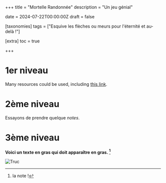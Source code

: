 +++
title = "Mortelle Randonnée"
description = "Un jeu génial"

date = 2024-07-22T00:00:00Z
draft = false

[taxonomies]
tags = ["Esquive les flèches ou meurs pour l'éternité et au-delà !"]

[extra]
toc = true


+++

# 1er niveau

<!-- Code en HTML --> 

<p> Many resources could be used, including 
<a href="https://biodiversitypmc.sibils.org/" rel="noreferrer">this link</a>. <br></p>

# 2ème niveau

Essayons de prendre quelque *notes*.

# 3ème niveau

**Voici un texte en gras qui doit apparaître en gras. [^1]**

![Truc](https://biodiversitypmc.sibils.org/img/logo_banner.7ff68d4d.png
"logo")

[^1]: la note !
